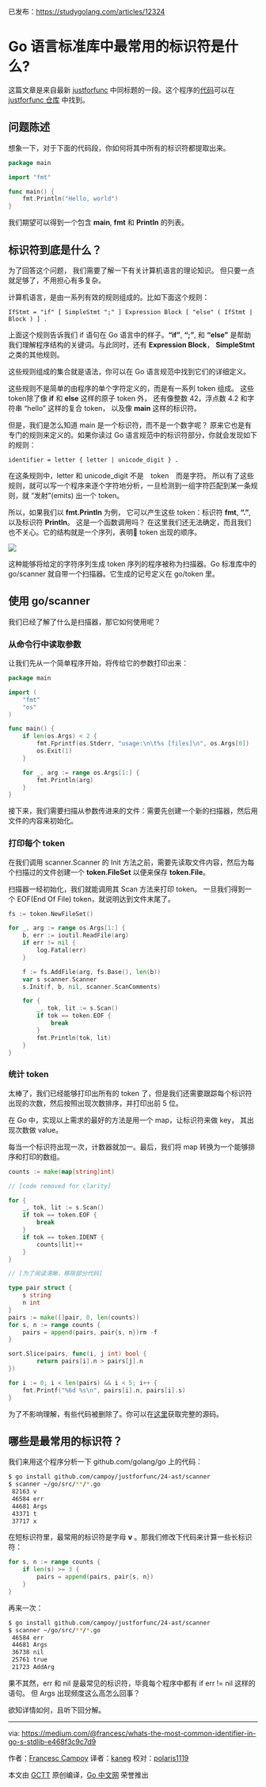 已发布：https://studygolang.com/articles/12324

# Go 语言标准库中最常用的标识符是什么?

这篇文章是来自最新 [justforfunc](http://justforfunc.com/) 中同标题的一段。这个程序的[代码](https://github.com/campoy/justforfunc/blob/master/24-go-scanner/main.go)可以在 [justforfunc 仓库](https://github.com/campoy/justforfunc) 中找到。

## 问题陈述

想象一下，对于下面的代码段，你如何将其中所有的标识符都提取出来。

```go
package main

import "fmt"

func main() {
	fmt.Println("Hello, world")
}
```

我们期望可以得到一个包含 **main**, **fmt** 和 **Println** 的列表。

## 标识符到底是什么？

为了回答这个问题， 我们需要了解一下有关计算机语言的理论知识。 但只要一点就足够了，不用担心有多复杂。

计算机语言，是由一系列有效的规则组成的。比如下面这个规则：

```
IfStmt = "if" [ SimpleStmt ";" ] Expression Block [ "else" ( IfStmt | Block ) ] .
```

上面这个规则告诉我们 if 语句在 Go 语言中的样子。**“if”**, **“;”**, 和 **“else”** 是帮助我们理解程序结构的关键词。与此同时，还有 **Expression Block**， **SimpleStmt** 之类的其他规则。

这些规则组成的集合就是语法，你可以在 Go 语言规范中找到它们的详细定义。

这些规则不是简单的由程序的单个字符定义的，而是有一系列 token 组成。 这些token除了像 **if** 和 **else** 这样的原子 token 外， 还有像整数 42，浮点数 4.2 和字符串 “hello” 这样的复合 token， 以及像 **main** 这样的标识符。

但是，我们是怎么知道 main 是一个标识符，而不是一个数字呢？ 原来它也是有专门的规则来定义的。如果你读过 Go 语言规范中的标识符部分，你就会发现如下的规则：
```
identifier = letter { letter | unicode_digit } .
```

在这条规则中，letter 和 unicode_digit 不是　token　而是字符。 所以有了这些规则，就可以写一个程序来逐个字符地分析，一旦检测到一组字符匹配到某一条规则，就 “发射”(emits) 出一个 token。

所以，如果我们以 **fmt.Println** 为例， 它可以产生这些 token：标识符 **fmt**, **“.”**, 以及标识符 **Println**。 这是一个函数调用吗？ 在这里我们还无法确定，而且我们也不关心。它的结构就是一个序列，表明 token 出现的顺序。

![](https://raw.githubusercontent.com/studygolang/gctt-images/master/most-common-identifier/1.png)

这种能够将给定的字符序列生成 token 序列的程序被称为扫描器。Go 标准库中的 go/scanner 就自带一个扫描器。它生成的记号定义在 go/token 里。

## 使用 go/scanner

我们已经了解了什么是扫描器，那它如何使用呢？

### 从命令行中读取参数

让我们先从一个简单程序开始，将传给它的参数打印出来：

```go
package main

import (
	"fmt"
	"os"
)

func main() {
	if len(os.Args) < 2 {
		fmt.Fprintf(os.Stderr, "usage:\n\t%s [files]\n", os.Args[0])
		os.Exit(1)
	}

	for _, arg := range os.Args[1:] {
		fmt.Println(arg)
	}
}
```

接下来，我们需要扫描从参数传进来的文件：需要先创建一个新的扫描器，然后用文件的内容来初始化。

### 打印每个 token

在我们调用 scanner.Scanner 的 Init 方法之前，需要先读取文件内容，然后为每个扫描过的文件创建一个 **token.FileSet** 以便来保存 **token.File**。

扫描器一经初始化，我们就能调用其 Scan 方法来打印 token。 一旦我们得到一个 EOF(End Of File) token，就说明达到文件末尾了。

```go
fs := token.NewFileSet()

for _, arg := range os.Args[1:] {
	b, err := ioutil.ReadFile(arg)
	if err != nil {
		log.Fatal(err)
	}

	f := fs.AddFile(arg, fs.Base(), len(b))
	var s scanner.Scanner
	s.Init(f, b, nil, scanner.ScanComments)

	for {
		_, tok, lit := s.Scan()
		if tok == token.EOF {
			break
		}
		fmt.Println(tok, lit)
	}
}
```

### 统计 token

太棒了，我们已经能够打印出所有的 token 了，但是我们还需要跟踪每个标识符出现的次数，然后按照出现次数排序，并打印出前 5 位。

在 Go 中，实现以上需求的最好的方法是用一个 map，让标识符来做 key， 其出现次数做 value。

每当一个标识符出现一次，计数器就加一。最后，我们将 map 转换为一个能够排序和打印的数组。

```go
counts := make(map[string]int)

// [code removed for clarity]

for {
	_, tok, lit := s.Scan()
	if tok == token.EOF {
		break
	}
	if tok == token.IDENT {
		counts[lit]++
	}
}

// [为了阅读清晰，移除部分代码]

type pair struct {
	s string
	n int
}
pairs := make([]pair, 0, len(counts))
for s, n := range counts {
	pairs = append(pairs, pair{s, n})rm -f
}

sort.Slice(pairs, func(i, j int) bool {
		return pairs[i].n > pairs[j].n
})

for i := 0; i < len(pairs) && i < 5; i++ {
	fmt.Printf("%6d %s\n", pairs[i].n, pairs[i].s)
}
```
为了不影响理解，有些代码被删除了。你可以在[这里](https://github.com/campoy/justforfunc/blob/master/24-go-scanner/main.go)获取完整的源码。

## 哪些是最常用的标识符？

我们来用这个程序分析一下 github.com/golang/go 上的代码：

```bash
$ go install github.com/campoy/justforfunc/24-ast/scanner
$ scanner ~/go/src/**/*.go
 82163 v
 46584 err
 44681 Args
 43371 t
 37717 x
```

在短标识符里，最常用的标识符是字母 **v** 。那我们修改下代码来计算一些长标识符：

```go
for s, n := range counts {
	if len(s) >= 3 {
		pairs = append(pairs, pair{s, n})
	}
}
```

再来一次：

```bash
$ go install github.com/campoy/justforfunc/24-ast/scanner
$ scanner ~/go/src/**/*.go
 46584 err
 44681 Args
 36738 nil
 25761 true
 21723 AddArg
```

果不其然，err 和 nil 是最常见的标识符，毕竟每个程序中都有 if err != nil 这样的语句。 但 Args 出现频度这么高怎么回事？

欲知详情如何，且听下回分解。

---

via: https://medium.com/@francesc/whats-the-most-common-identifier-in-go-s-stdlib-e468f3c9c7d9

作者：[Francesc Campoy](https://medium.com/@francesc)
译者：[kaneg](https://github.com/kaneg)
校对：[polaris1119](https://github.com/polaris1119)

本文由 [GCTT](https://github.com/studygolang/GCTT) 原创编译，[Go 中文网](https://studygolang.com/) 荣誉推出
